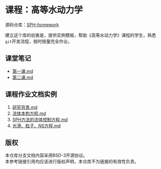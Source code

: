 # 课程：高等水动力学

源码仓库：[SPH-homework](https://github.com/zoziha/SPH-homework/tree/main)

建立这个库的初衷是，提供实例模板，帮助《高等水动力学》课程的学生，熟悉`git`开发流程，按时按量完全作业。

## 课堂笔记

+ [第一课.md](./课堂笔记/第一课.md)
+ [第二课.md](./课堂笔记/第二课.md)

## 课程作业文档实例

1. [研究背景.md](./课程作业文档实例/研究背景.md)
2. [流体本构方程.md](./课程作业文档实例/流体本构方程.md)
3. [SPH方法的流体控制方程.md](./课程作业文档实例/SPH方法的流体控制方程.md)
4. [光滑、粒子、NS方程.md](./课程作业文档实例/光滑、粒子、NS方程.md)

## 版权

本仓库分支文档内容采用BSD-3开源协议。  
本参考链接引用均应该进行版权声明，本仓库不为链接的有效性负责。
